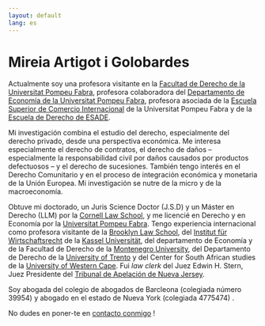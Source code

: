 ```yaml
---
layout: default
lang: es
---
```


# Mireia Artigot i Golobardes

Actualmente soy una profesora visitante en la [Facultad de Derecho de la Universitat Pompeu Fabra](https://www.upf.edu/dret/es/), profesora colaboradora del [Departamento de Economía de la Universitat Pompeu Fabra](https://econ.upf.edu/es), profesora asociada de la [Escuela Superior de Comercio Internacional](http://esci.upf.edu/es) de la Universitat Pompeu Fabra y de la [Escuela de Derecho de ESADE](http://www.esade.edu/web/esp/).

Mi investigación combina el estudio del derecho, especialmente del derecho privado, desde una perspectiva económica. Me interesa especialmente el derecho de contratos, el derecho de daños – especialmente la responsabilidad civil por daños causados por productos defectuosos – y el derecho de sucesiones. También tengo interés en el Derecho Comunitario y en el proceso de integración económica y monetaria de la Unión Europea. Mi investigación se nutre de la micro y de la macroeconomía.

Obtuve mi doctorado, un Juris Science Doctor (J.S.D) y un Máster en Derecho (LLM) por la [Cornell Law School](http://www.lawschool.cornell.edu/), y me licencié en Derecho y en Economía por la   [Universitat Pompeu Fabra](https://www.upf.edu/en/). Tengo experiencia internacional como profesora visitante de la [Brooklyn Law School](https://www.brooklaw.edu/), del [Institut für Wirtschaftsrecht](https://www.uni-kassel.de/fb07/en/institutes/iwr/home.html) de la [Kassel Universität](http://www.uni-kassel.de/uni/), del departamento de Economía y de la Facultad de Derecho de la [Montenegro University](http://www.ekonomija.ac.me/), del Departamento de Derecho de la [University of Trento](http://www.unitn.it/en) y del Center for South African studies de la [University of Western Cape](https://www.uwc.ac.za/Pages/default.aspx). Fui _law clerk_ del Juez Edwin H. Stern, Juez Presidente del [Tribunal de Apelación de Nueva Jersey](http://www.judiciary.state.nj.us/).

Soy abogada del colegio de abogados de Barcleona (colegiada número 39954) y abogado en el estado de Nueva York (colegiada 4775474) .

No dudes en poner-te en [contacto conmigo](mailto:mireia.artigot@upf.edu) !
